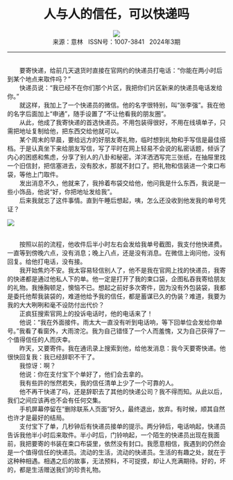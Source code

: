 # <center>人与人的信任，可以快递吗</center>

<div align=center><img src="http://fslib.vip.qikan.cn/img.ashx?key=%d7%f7%d5%df%a3%ba%b5%ad%b5%ad%b5%ad%c0%b6"></div>

<center>来源：意林   ISSN号：1007-3841   2024年3期</center>

* * *

<br>　　要寄快递，给前几天退货时直接在官网约的快递员打电话：“你能在两小时后到某个地点来取件吗？”  
　　快递员说：“我已经不在你们那个片区，我把你们片区新来的快递员电话发给你。”  
　　就这样，我加上了一个快递员的微信。他的名字很特别，叫“张李强”。我在他的名字后面加上“申通”，随手设置了“不让他看我的朋友圈”。  
　　从此，他成了我寄快递的首选快递员。不用包装得很好，不用在线填单子，只需把地址复制给他，把东西交给他就可以。  
　　某个周末的早晨，要给远方的好朋友寄礼物，临时想到礼物和手写信是最佳搭档。于是认真坐下来给朋友写信，写了平时在网上轻易不会说的私密话题，倾诉了内心的困惑和焦虑，分享了别人的八卦和秘密。洋洋洒洒写完三张纸，在抽屉里找一个旧信封，把信塞进去，没有胶水，那就不封口了。把礼物和信装进一个束口布袋，等他上门取件。  
　　发出消息不久，他就来了，我拎着布袋交给他，他问我是什么东西，我说是一些小饰品，他说“好，你把地址发给我”。  
　　后来我就忘了这件事情。直到午睡后想起，咦，怎么还没收到他发我的单号凭证？

![](http://img.resource.qikan.cn/markvip/qkimages/yili/yili202403/yili20240345-1-l.jpg)

  
<br>　　按照以前的流程，他收件后半小时左右会发给我单号截图，我支付他快递费。一直等到傍晚六点，没有消息；晚上八点，还是没有消息。在微信上询问他，没有回复。给他打电话，没有接。  
　　我开始焦灼不安。我太容易轻信别人了，他不是我在官网上找的快递员，我寄的快递都是通过他私人下的单。他一定是打开了我的束口袋，企图私吞我寄给朋友的礼物。我捶胸顿足，懊恼不已。想起之前好多次寄件，因为没有外包装袋，我都是委托他帮我装袋的，难道他给予我的信任，都是蓄谋已久的伪装？难道，我要为我的大大咧咧和毫不设防付出代价？  
　　正疯狂搜索官网上的投诉电话时，他的电话来了！  
　　他说：“我在外面接件。雨太大一直没有听到电话响，等下回单位会发给你单号。”我看了看窗外，大雨滂沱。我为自己错怪了一个人而羞愧，又为自己获得了一个值得信任的人而庆幸。  
　　昨天，又要寄件。我在通讯录上搜索到他，给他发消息：我今天要寄快递。他很快回复我：我已经辞职不干了。  
　　我惊讶：啊？  
　　他说：你在支付宝下个单好了，他们会去拿的。  
　　我有些許的怅然若失，我的信任清单上少了一个可靠的人。  
　　他不再干快递了吗，还是辞职去了其他的快递公司？我不得而知。从此以后，我们之间应该再也不会有任何交集。  
　　手机屏幕停留在“删除联系人页面”好久，最终退出，放弃。有时候，顺其自然也许才是最好的结局。  
　　支付宝下了单，几秒钟后有快递员接单的提示。两分钟后，电话响起，快递员告诉我他半小时后来取件。半小时后，门铃响起，一个陌生的快递员出现在我面前，我把要寄的书装在束口布袋里，依然没有封口。我愿意相信，我遇到的仍然会是一个值得信任的快递员。流动的生活，流动的快递员。生活的有趣之处，就在于这种种相遇。相遇之后的故事，无法预料，不可捉摸，却让人充满期待。好的，坏的，都是生活赠送我们的珍贵礼物。
